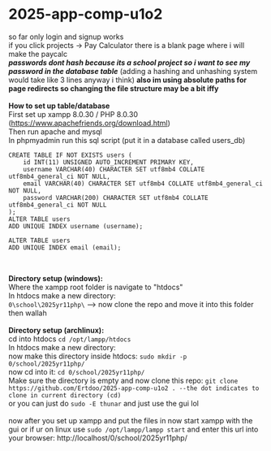 # 2025-app-comp-u1o2
so far only login and signup works
<br>
if you click projects -> Pay Calculator there is a blank page where i will make the paycalc
<br>
***passwords dont hash because its a school project so i want to see my password in the database table***
(adding a hashing and unhashing system would take like 3 lines anyway i think)
**also im using absolute paths for page redirects so changing the file structure may be a bit iffy**
<br>
<br>
**How to set up table/database**
<br>
First set up xampp 8.0.30 / PHP 8.0.30 (https://www.apachefriends.org/download.html)
<br>
Then run apache and mysql
<br>
In phpmyadmin run this sql script (put it in a database called users_db)
```
CREATE TABLE IF NOT EXISTS users (
    id INT(11) UNSIGNED AUTO_INCREMENT PRIMARY KEY,
    username VARCHAR(40) CHARACTER SET utf8mb4 COLLATE utf8mb4_general_ci NOT NULL,
    email VARCHAR(40) CHARACTER SET utf8mb4 COLLATE utf8mb4_general_ci NOT NULL,
    password VARCHAR(200) CHARACTER SET utf8mb4 COLLATE utf8mb4_general_ci NOT NULL
);
ALTER TABLE users
ADD UNIQUE INDEX username (username);

ALTER TABLE users
ADD UNIQUE INDEX email (email);
```
<br>

**Directory setup (windows):**
<br>
Where the xampp root folder is navigate to "htdocs"
<br>
In htdocs make a new directory:
<br>
`0\school\2025yr11php\` --> now clone the repo and move it into this folder then wallah
<br>
<br>
**Directory setup (archlinux):**
<br>
cd into htdocs `cd /opt/lampp/htdocs`
<br>
In htdocs make a new directory:
<br>
now make this directory inside htdocs: `sudo mkdir -p 0/school/2025yr11php/`
<br>
now cd into it: `cd 0/school/2025yr11php/`
<br>
Make sure the directory is empty and now clone this repo: `git clone https://github.com/Ertdoo/2025-app-comp-u1o2 . --the dot indicates to clone in current directory (cd)`
<br>
or you can just do `sudo -E thunar` and just use the gui lol
<br>
<br>
now after you set up xampp and put the files in now start xampp with the gui or if ur on linux use `sudo /opt/lampp/lampp start` and enter this url into your browser: http://localhost/0/school/2025yr11php/
